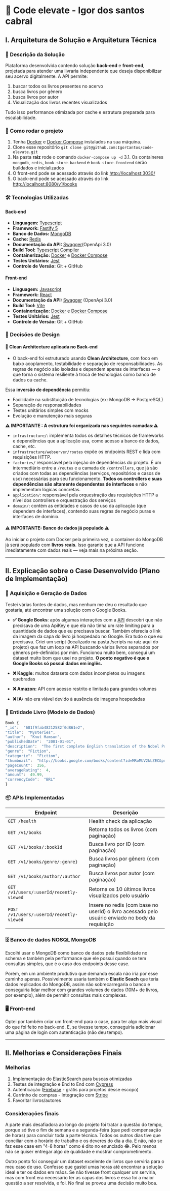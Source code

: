 # 📘 Code elevate - Igor dos santos cabral

## I. Arquitetura de Solução e Arquitetura Técnica

### 🧩 Descrição da Solução

Plataforma desenvolvida contendo solução **back-end** e **front-end**, projetada para atender uma livraria independente que deseja disponibilizar seu acervo digitalmente. A API permite:

1.  buscar todos os livros presentes no acervo
2.  busca livros por gênero
3.  busca livros por autor
4.  Visualização dos livros recentes visualizados

Tudo isso performance otimizada por cache e estrutura preparada para escalabilidade.

### 🚀 Como rodar o projeto

1. Tenha [Docker](https://www.docker.com/) e [Docker Compose](https://docs.docker.com/compose/) instalados na sua máquina.
2. Clone esse repositório `git clone git@github.com:IgorCantos/code-elevate.git`
3. Na pasta **raiz** rode o comando `docker-compose up -d`
   3.1. Os containeres `mongodb`, `redis`, `book-store-backend` e `book-store-frontend` serão buildados e inicializados
4. O front-end pode se acessado através do link [http://localhost:3030/](http://localhost:3030/)
5. O back-end pode se acessado através do link [http://localhost:8080/v1/books](http://localhost:8080/v1/books/)

### 🛠️ Tecnologias Utilizadas

#### Back-end

- **Linguagem:** [Typescript](https://www.typescriptlang.org/)
- **Framework:** [Fastify 5](https://fastify.dev/)
- **Banco de Dados:** [MongoDB](https://www.mongodb.com/)
- **Cache:** [Redis](https://redis.io/)
- **Documentação da API:** [Swagger](https://swagger.io/)(OpenApi 3.0)
- **Build Tool:** [Typescript Compiler](https://www.typescriptlang.org/docs/handbook/compiler-options.html)
- **Containerização:** [Docker](https://www.docker.com/) e [Docker Compose](https://docs.docker.com/compose/)
- **Testes Unitários:** [Jest](https://jestjs.io/pt-BR/)
- **Controle de Versão:** Git + GitHub

#### Front-end

- **Linguagem:** [Javascript](https://developer.mozilla.org/pt-BR/docs/Web/JavaScript)
- **Framework:** [React](https://react.dev/)
- **Documentação da API:** [Swagger](https://swagger.io/) (OpenApi 3.0)
- **Build Tool:** [Vite](https://vite.dev/)
- **Containerização:** [Docker](https://www.docker.com/) e [Docker Compose](https://docs.docker.com/compose/)
- **Testes Unitários:** [Jest](https://jestjs.io/pt-BR/)
- **Controle de Versão:** Git + GitHub

### 🧱 Decisões de Design

#### **🧼 Clean Architecture aplicada no Back-end**

- O back-end foi estruturado usando **Clean Architecture**, com foco em baixo acoplamento, testabilidade e separação de responsabilidades. As regras de negócio são isoladas e dependem apenas de interfaces — o que torna o sistema resiliente à troca de tecnologias como banco de dados ou cache.

Essa **inversão de dependência** permitiu:

- Facilidade na substituição de tecnologias (ex: MongoDB → PostgreSQL)
- Separação de responsabilidades
- Testes unitários simples com mocks
- Evolução e manutenção mais seguras

**⚠️ IMPORTANTE : A estrutura foi organizada nas seguintes camadas:⚠️**

- `infrastructure/`: implementa todos os detalhes técnicos de frameworks e dependências que a aplicação usa, como acesso a banco de dados, cache, etc.
- `infrastructure/webserver/routes` expõe os endpoints REST e lida com requisições HTTP.
- `factories/` responsável pela injeção de dependências do projeto. É um intermediário entre a `/routes` e a camada de `/controllers`, que já são criados com todas as dependências (serviços, repositórios e casos de uso) necessárias para seu funcionamento. **Todos os controllers e suas dependências são altamente dependentes de interfaces** e não implementam lógicas concretas.
- `application/`: responsável pela orquestração das requisições HTTP a nível dos controllers e orquestração dos serviços
- `domain/`: contém as entidades e casos de uso da aplicação (que dependem de interfaces), contendo suas regras de negócio puras e interfaces de domínio.

#### ⚠️ IMPORTANTE: Banco de dados já populado ⚠️

Ao iniciar o projeto com Docker pela primeira vez, o container do MongoDB já será populado com **livros reais**. Isso garante que a API funcione imediatamente com dados reais — veja mais na próxima seção.

---

## II. Explicação sobre o Case Desenvolvido (Plano de Implementação)

### 🔄 Aquisição e Geração de Dados

Testei várias fontes de dados, mas nenhum me deu o resultado que gostaria, até encontrar uma solução com o Google Books.

- **✅ Google Books**: após algumas interações com a [API](https://www.googleapis.com/books/v1/volumes) descobri que não precisava de uma ApiKey e que ela não tinha um rate limiting para a quantidade de dados que eu precisava buscar. Também oferecia o link da imagem da capa do livro já hospedado no Google. Era tudo o que eu precisava. Criei um script (localizado na pasta /scripts na raiz aqui do projeto) que faz um loop na API buscando vários livros separados por gêneros pré-definidos por mim. Funcionou muito bem, consegui um dataset muito bom que usei no projeto. **O ponto negativo é que o Google Books só possui dados em inglês.**

- **❌ Kaggle:** muitos datasets com dados incompletos ou imagens quebradas
- **❌ Amazon:** API com acesso restrito e limitada para grandes volumes
- **❌ IA:** não era viável devido à ausência de imagens hospedadas

### 🧠 Entidade Livro (Modelo de Dados)

```javascript
Book {
"_id":  "681f9fab48212582f0d861e2",
"title":  "Mysteries",
"author":  "Knut Hamsun",
"publishedDate":  "2001-01-01",
"description":  "The first complete English translation of the Nobel Prize-winner’s literary masterpiece A Penguin Classic Mysteries is the story of Johan Nilsen Nagel, a mysterious stranger who suddenly turns up in a small Norwegian town one summer—and just as suddenly disappears. Nagel is a complete outsider, a sort of modern Christ treated in a spirit of near parody. He condemns the politics and thought of the age, brings comfort to the “insulted and injured,” and gains the love of two women suggestive of the biblical Mary and Martha. But there is a sinister side of him: in his vest he carries a vial of prussic acid... The novel creates a powerful sense of Nagel's stream of thought, as he increasingly withdraws into the torture chamber of his own subconscious psyche. For more than seventy years, Penguin has been the leading publisher of classic literature in the English-speaking world. With more than 1,800 titles, Penguin Classics represents a global bookshelf of the best works throughout history and across genres and disciplines. Readers trust the series to provide authoritative texts enhanced by introductions and notes by distinguished scholars and contemporary authors, as well as up-to-date translations by award-winning translators.",
"genre":  "Fiction",
"categorie":  "Fiction",
"thumbnail":  "http://books.google.com/books/content?id=MRoMUV2kLZEC&printsec=frontcover&img=1&zoom=1&source=gbs_api",
"pageCount":  356,
"averageRating":  4,
"amount":  49.99,
"currencyCode":  "BRL"
}
```

### 📦 APIs Implementadas

| Endpoint                                 | Descrição                                                                                        |
| ---------------------------------------- | ------------------------------------------------------------------------------------------------ |
| `GET /health`                            | Health check da aplicação                                                                        |
| `GET /v1/books`                          | Retorna todos os livros (com paginação)                                                          |
| `GET /v1/books/:bookId`                  | Busca livro por ID (com paginação)                                                               |
| `GET /v1/books/genre/:genre}`            | Busca livros por gênero (com paginação)                                                          |
| `GET /v1/books/author/:author`           | Busca livros por autor (com paginação)                                                           |
| `GET /v1/users/:userId/recently-viewed`  | Retorna os 10 últimos livros visualizados pelo usuário                                           |
| `POST /v1/users/:userId/recently-viewed` | Insere no redis (com base no userId) o livro acessado pelo usuário enviado no body da requisição |

### 🗄️ Banco de dados NOSQL MongoDB

Escolhi usar o MongoDB como banco de dados pela flexibilidade no schema e também pela performance que ele possui quando se tem consultas simples, que é o caso dos endpoints desse case.

Porém, em um ambiente produtivo que demanda escala não iria por esse caminho apenas. Possivelmente usaria também o **Elastic Seach** que teria dados replicados do MongoDB, assim não sobrecarregaria o banco e conseguiria lidar melhor com grandes volumes de dados (10M+ de livros, por exemplo), além de permitir consultas mais complexas.

### 🖥️ Front-end

Optei por também criar um front-end para o case, para ter algo mais visual do que foi feito no back-end. E, se tivesse tempo, conseguiria adicionar uma página de login com autenticação (não deu tempo).

---

## II. Melhorias e Considerações Finais

### Melhorias

1. Implementação do ElasticSearch para buscas otimizadas
2. Testes de integração e End to End com [Cypress](https://www.cypress.io/)
3. Autenticação ([Firebase](https://firebase.google.com/docs/auth?hl=pt-br) - grátis para projetos desse escopo)
4. Carrinho de compras - Integração com [Stripe](https://stripe.com/br)
5. Favoritar livros/autores

### Considerações finais

A parte mais desafiadora ao longo do projeto foi tratar a questão do tempo, porque só tive o fim de semana e a segunda-feira (que pedi compensação de horas) para concluir toda a parte técnica. Todos os outros dias tive que conciliar com o horário de trabalho e os deveres do dia a dia. E não, não se faz esse case em "4-8 horas" como é dito no enunciado 😂. Pelo menos não se quiser entregar algo de qualidade e mostrar comprometimento.

Outro ponto foi conseguir um dataset excelente de livros que serviria para o meu caso de uso. Confesso que gastei umas horas até encontrar a solução ideal e ter os dados em mãos. Se não tivesse front qualquer um serviria, mas com front era necessário ter as capas dos livros e essa foi a maior questão a ser resolvida, e foi. No final se provou uma decisão muito boa.
